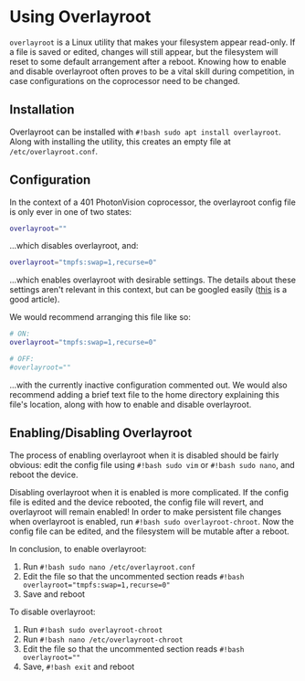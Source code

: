 
# Using Overlayroot

`overlayroot` is a Linux utility that makes your filesystem appear read-only. If a file is saved or edited, changes will still appear, but the filesystem will reset to some default arrangement after a reboot. Knowing how to enable and disable overlayroot often proves to be a vital skill during competition, in case configurations on the coprocessor need to be changed.

## Installation

Overlayroot can be installed with `#!bash sudo apt install overlayroot`. Along with installing the utility, this creates an empty file at `/etc/overlayroot.conf`.

## Configuration

In the context of a 401 PhotonVision coprocessor, the overlayroot config file is only ever in one of two states:

```bash linenums="1"
overlayroot=""
```

...which disables overlayroot, and:

```bash linenums="1"
overlayroot="tmpfs:swap=1,recurse=0"
```

...which enables overlayroot with desirable settings. The details about these settings aren't relevant in this context, but can be googled easily ([this](https://spin.atomicobject.com/protecting-ubuntu-root-filesystem/) is a good article).

We would recommend arranging this file like so:

```bash linenums="1"
# ON:
overlayroot="tmpfs:swap=1,recurse=0"

# OFF:
#overlayroot=""
```

...with the currently inactive configuration commented out. We would also recommend adding a brief text file to the home directory explaining this file's location, along with how to enable and disable overlayroot.

## Enabling/Disabling Overlayroot

The process of enabling overlayroot when it is disabled should be fairly obvious: edit the config file using `#!bash sudo vim` or `#!bash sudo nano`, and reboot the device.

Disabling overlayroot when it is enabled is more complicated. If the config file is edited and the device rebooted, the config file will revert, and overlayroot will remain enabled! In order to make persistent file changes when overlayroot is enabled, run `#!bash sudo overlayroot-chroot`. Now the config file can be edited, and the filesystem will be mutable after a reboot.

In conclusion, to enable overlayroot:

 1. Run `#!bash sudo nano /etc/overlayroot.conf`
 2. Edit the file so that the uncommented section reads `#!bash overlayroot="tmpfs:swap=1,recurse=0"`
 3. Save and reboot

To disable overlayroot:

 1. Run `#!bash sudo overlayroot-chroot`
 2. Run `#!bash nano /etc/overlayroot-chroot`
 3. Edit the file so that the uncommented section reads `#!bash overlayroot=""`
 4. Save, `#!bash exit` and reboot
